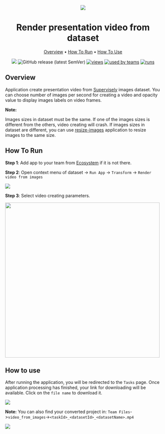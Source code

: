 <div align="center" markdown>
<img src="https://i.imgur.com/gUEuSc7.png"/>



# Render presentation video from dataset

<p align="center">
  <a href="#Overview">Overview</a> •
  <a href="#How-To-Run">How To Run</a> •
  <a href="#How-To-Use">How To Use</a>
</p>


[![](https://img.shields.io/badge/slack-chat-green.svg?logo=slack)](https://supervise.ly/slack)
![GitHub release (latest SemVer)](https://img.shields.io/github/v/release/supervisely-ecosystem/split_video)
[![views](https://app.supervise.ly/public/api/v3/ecosystem.counters?repo=supervisely-ecosystem/render-presentation-video-from-dataset&counter=views&label=views)](https://supervise.ly)
[![used by teams](https://app.supervise.ly/public/api/v3/ecosystem.counters?repo=supervisely-ecosystem/render-presentation-video-from-dataset&counter=downloads&label=used%20by%20teams)](https://supervise.ly)
[![runs](https://app.supervise.ly/public/api/v3/ecosystem.counters?repo=supervisely-ecosystem/render-presentation-video-from-dataset&counter=runs&label=runs&123)](https://supervise.ly)

</div>

## Overview

Application create presentation video from [Supervisely](https://app.supervise.ly) images dataset. You can choose number of images per second for creating a video and opacity value to display images labels on video frames.

**Note:**

Images sizes in dataset must be the same. If one of the images sizes is different from the others, video creating will crash. If images sizes in dataset are different, you can use [resize-images](https://app.supervise.ly/ecosystem/apps/resize-images) application to resize images to the same size.



## How To Run 
**Step 1**: Add app to your team from [Ecosystem](https://app.supervise.ly/apps/ecosystem/render-presentation-video-from-dataset) if it is not there.

**Step 2**: Open context menu of dataset -> `Run App` -> `Transform` -> `Render video from images` 

<img src="https://i.imgur.com/cFSJIpi.png"/>





**Step 3**: Select video creating parameters.

<img src="https://i.imgur.com/WU9yOJK.png" width="500px"/>



## How to use

After running the application, you will be redirected to the `Tasks` page. Once application processing has finished, your link for downloading will be available. Click on the `file name` to download it.



<img src="https://i.imgur.com/4rdr2Pk.png"/>

**Note:** You can also find your converted project in: `Team Files`->`video_from_images`->`<taskId>_<datasetId>_<datasetName>.mp4`

<img src="https://i.imgur.com/B75bSh1.png"/>

